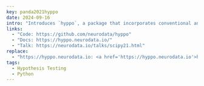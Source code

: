 ```yaml
---
key: panda2021hyppo
date: 2024-09-16
intro: "Introduces `hyppo`, a package that incorporates conventional and novel multivariate hypothesis tests."
links:
  - "Code: https://github.com/neurodata/hyppo"
  - "Docs: https://hyppo.neurodata.io/"
  - "Talk: https://neurodata.io/talks/scipy21.html"
replace:
  - "https://hyppo.neurodata.io: <a href='https://hyppo.neurodata.io'>https://hyppo.neurodata.io</a>"
tags:
  - Hypothesis Testing
  - Python
---
```

